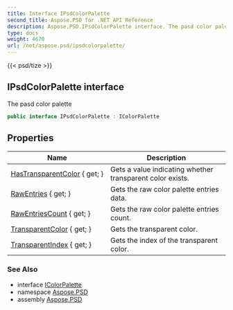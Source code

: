 ```yaml
---
title: Interface IPsdColorPalette
second_title: Aspose.PSD for .NET API Reference
description: Aspose.PSD.IPsdColorPalette interface. The pasd color palette
type: docs
weight: 4670
url: /net/aspose.psd/ipsdcolorpalette/
---
```

{{< psd/tize >}}
## IPsdColorPalette interface

The pasd color palette

```csharp
public interface IPsdColorPalette : IColorPalette
```

## Properties

| Name | Description |
| --- | --- |
| [HasTransparentColor](../../aspose.psd/ipsdcolorpalette/hastransparentcolor/) { get; } | Gets a value indicating whether transparent color exists. |
| [RawEntries](../../aspose.psd/ipsdcolorpalette/rawentries/) { get; } | Gets the raw color palette entries data. |
| [RawEntriesCount](../../aspose.psd/ipsdcolorpalette/rawentriescount/) { get; } | Gets the raw color palette entries count. |
| [TransparentColor](../../aspose.psd/ipsdcolorpalette/transparentcolor/) { get; } | Gets the transparent color. |
| [TransparentIndex](../../aspose.psd/ipsdcolorpalette/transparentindex/) { get; } | Gets the index of the transparent color. |

### See Also

* interface [IColorPalette](../icolorpalette/)
* namespace [Aspose.PSD](../../aspose.psd/)
* assembly [Aspose.PSD](../../)


